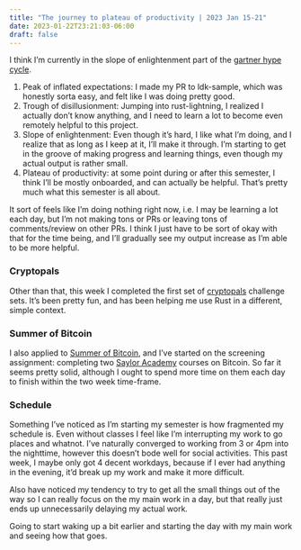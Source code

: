 ```yaml
---
title: "The journey to plateau of productivity | 2023 Jan 15-21"
date: 2023-01-22T23:21:03-06:00
draft: false
---
```


I think I’m currently in the slope of enlightenment part of the [gartner hype cycle](https://en.wikipedia.org/wiki/Gartner_hype_cycle).

1. Peak of inflated expectations: I made my PR to ldk-sample, which was honestly sorta easy, and felt like I was doing pretty good.
2. Trough of disillusionment: Jumping into rust-lightning, I realized I actually don’t know anything, and I need to learn a lot to become even remotely helpful to this project.
3. Slope of enlightenment: Even though it’s hard, I like what I’m doing, and I realize that as long as I keep at it, I’ll make it through. I’m starting to get in the groove of making progress and learning things, even though my actual output is rather small.
4. Plateau of productivity: at some point during or after this semester, I think I’ll be mostly onboarded, and can actually be helpful. That’s pretty much what this semester is all about.

It sort of feels like I’m doing nothing right now, i.e. I may be learning a lot each day, but I’m not making tons or PRs or leaving tons of comments/review on other PRs. I think I just have to be sort of okay with that for the time being, and I’ll gradually see my output increase as I’m able to be more helpful.

### Cryptopals

Other than that, this week I completed the first set of [cryptopals](https://www.cryptopals.com/) challenge sets. It’s been pretty fun, and has been helping me use Rust in a different, simple context.

### Summer of Bitcoin

I also applied to [Summer of Bitcoin](https://www.summerofbitcoin.org/), and I’ve started on the screening assignment: completing two [Saylor Academy](https://www.saylor.org/) courses on Bitcoin. So far it seems pretty solid, although I ought to spend more time on them each day to finish within the two week time-frame.

### Schedule

Something I’ve noticed as I’m starting my semester is how fragmented my schedule is. Even without classes I feel like I’m interrupting my work to go places and whatnot. I’ve naturally converged to working from 3 or 4pm into the nighttime, however this doesn’t bode well for social activities. This past week, I maybe only got 4 decent workdays, because if I ever had anything in the evening, it’d break up my work and make it more difficult.

Also have noticed my tendency to try to get all the small things out of the way so I can really focus on the my main work in a day, but that really just ends up unnecessarily delaying my actual work.

Going to start waking up a bit earlier and starting the day with my main work and seeing how that goes.

